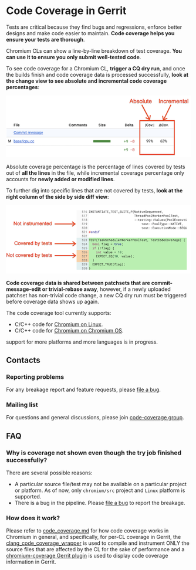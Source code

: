 # Code Coverage in Gerrit

Tests are critical because they find bugs and regressions, enforce better
designs and make code easier to maintain. **Code coverage helps you ensure your
tests are thorough**.

Chromium CLs can show a line-by-line breakdown of test coverage. **You can use
it to ensure you only submit well-tested code**.

To see code coverage for a Chromium CL, **trigger a CQ dry run**, and once the
builds finish and code coverage data is processed successfully, **look at the
change view to see absolute and incremental code coverage percentages**:

![code_coverage_percentages]

Absolute coverage percentage is the percentage of lines covered by tests
out of **all the lines** in the file, while incremental coverage percentage only
accounts for **newly added or modified lines**.

To further dig into specific lines that are not covered by tests, **look at the
right column of the side by side diff view**:

![code_coverage_annotations]

**Code coverage data is shared between patchsets that are commit-message-edit or
trivial-rebase away**, however, if a newly uploaded patchset has
non-trivial code change, a new CQ dry run must be triggered before coverage data
shows up again.

The code coverage tool currently supports:
* C/C++ code for [Chromium on Linux].
* C/C++ code for [Chromium on Chromium OS].

support for more platforms and more languages is in progress.

## Contacts

### Reporting problems
For any breakage report and feature requests, please [file a bug].

### Mailing list
For questions and general discussions, please join [code-coverage group].

## FAQ
### Why is coverage not shown even though the try job finished successfully?

There are several possible reasons:
* A particular source file/test may not be available on a particular project or
platform. As of now, only `chromium/src` project and `Linux` platform is
supported.
* There is a bug in the pipeline. Please [file a bug] to report the breakage.

### How does it work?

Please refer to [code_coverage.md] for how code coverage works in Chromium in
general, and specifically, for per-CL coverage in Gerrit, the
[clang_code_coverage_wrapper] is used to compile and instrument ONLY the source
files that are affected by the CL for the sake of performance and a
[chromium-coverage Gerrit plugin] is used to display code coverage information
in Gerrit.


[choose_tryjobs]: images/code_coverage_choose_tryjobs.png
[linux_coverage_rel]: images/code_coverage_linux_coverage_rel.png
[code_coverage_annotations]: images/code_coverage_annotations.png
[code_coverage_percentages]: images/code_coverage_percentages.png
[file a bug]: https://bugs.chromium.org/p/chromium/issues/entry?components=Infra%3ETest%3ECodeCoverage
[code-coverage group]: https://groups.google.com/a/chromium.org/forum/#!forum/code-coverage
[code_coverage.md]: code_coverage.md
[clang_code_coverage_wrapper]: clang_code_coverage_wrapper.md
[chromium-coverage Gerrit plugin]: https://chromium.googlesource.com/infra/gerrit-plugins/code-coverage/
[Chromium on Chromium OS]: https://chromium.googlesource.com/chromium/src/+/master/docs/chromeos_build_instructions.md
[Chromium on Linux]: https://chromium.googlesource.com/chromium/src/+/master/docs/linux/build_instructions.md
